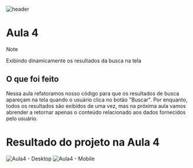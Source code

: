 ![header](https://github.com/user-attachments/assets/beff2be5-ea27-4895-9c48-467b6a90d639)

# Aula 4

> [!NOTE]
> Exibindo dinamicamente os resultados da busca na tela

## O que foi feito

Nessa aula refatoramos nosso código para que os resultados de busca apareçam na tela quando o usuário clica no botão "Buscar".
Por enquanto, todos os resultados são exibidos de uma vez, mas na próxima aula vamos abrender a retornar apenas o conteúdo relacionado aos dados fornecidos pelo usuário.

# Resultado do projeto na Aula 4
![Aula4 - Desktop](https://github.com/user-attachments/assets/a1c7d781-48ec-4563-96ae-92031b8d7d18)
![Aula4 - Mobile](https://github.com/user-attachments/assets/e8a7d3e8-884d-4c6b-8b94-3d643137c59e)



